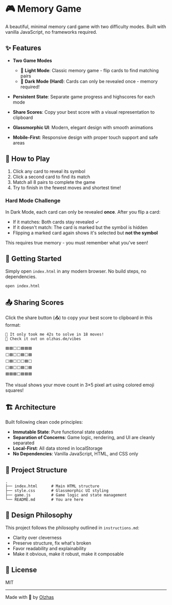 # 🎮 Memory Game

A beautiful, minimal memory card game with two difficulty modes. Built with vanilla JavaScript, no frameworks required.

## ✨ Features

- **Two Game Modes**
  - 💙 **Light Mode**: Classic memory game - flip cards to find matching pairs
  - 💛 **Dark Mode (Hard)**: Cards can only be revealed once - memory required!

- **Persistent State**: Separate game progress and highscores for each mode
- **Share Scores**: Copy your best score with a visual representation to clipboard
- **Glassmorphic UI**: Modern, elegant design with smooth animations
- **Mobile-First**: Responsive design with proper touch support and safe areas

## 🎯 How to Play

1. Click any card to reveal its symbol
2. Click a second card to find its match
3. Match all 8 pairs to complete the game
4. Try to finish in the fewest moves and shortest time!

### Hard Mode Challenge

In Dark Mode, each card can only be revealed **once**. After you flip a card:
- If it matches: Both cards stay revealed ✓
- If it doesn't match: The card is marked but the symbol is hidden
- Flipping a marked card again shows it's selected but **not the symbol**

This requires true memory - you must remember what you've seen!

## 🚀 Getting Started

Simply open `index.html` in any modern browser. No build steps, no dependencies.

```bash
open index.html
```

## 📤 Sharing Scores

Click the share button (📤) to copy your best score to clipboard in this format:

```
💙 It only took me 42s to solve in 18 moves!
💛 Check it out on olzhas.de/vibes

🟦🟦⬜⬜🟦🟦🟦
⬜🟦⬜⬜🟦⬜🟦
⬜🟦⬜⬜⬜🟦⬜
⬜🟦⬜⬜🟦⬜🟦
🟦🟦🟦⬜🟦🟦🟦
```

The visual shows your move count in 3×5 pixel art using colored emoji squares!

## 🏗️ Architecture

Built following clean code principles:

- **Immutable State**: Pure functional state updates
- **Separation of Concerns**: Game logic, rendering, and UI are cleanly separated
- **Local-First**: All data stored in localStorage
- **No Dependencies**: Vanilla JavaScript, HTML, and CSS only

## 📁 Project Structure

```
.
├── index.html      # Main HTML structure
├── style.css       # Glassmorphic UI styling
├── game.js         # Game logic and state management
└── README.md       # You are here
```

## 🎨 Design Philosophy

This project follows the philosophy outlined in `instructions.md`:

- Clarity over cleverness
- Preserve structure, fix what's broken
- Favor readability and explainability
- Make it obvious, make it robust, make it composable

## 📝 License

MIT

---

Made with 💙 by [Olzhas](https://olzhas.de/vibes)
